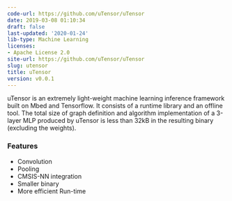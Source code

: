 ```yaml
---
code-url: https://github.com/uTensor/uTensor
date: 2019-03-08 01:10:34
draft: false
last-updated: '2020-01-24'
lib-type: Machine Learning
licenses:
- Apache License 2.0
site-url: https://github.com/uTensor/uTensor
slug: utensor
title: uTensor
version: v0.0.1
---
```


uTensor is an extremely light-weight machine learning inference framework built on Mbed and Tensorflow. It consists of a runtime library and an offline tool. The total size of graph definition and algorithm implementation of a 3-layer MLP produced by uTensor is less than 32kB in the resulting binary (excluding the weights).

### Features
- Convolution
- Pooling
- CMSIS-NN integration
- Smaller binary
- More efficient Run-time

